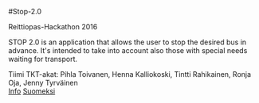 #Stop-2.0

Reittiopas-Hackathon 2016 </br>

STOP 2.0 is an application that allows the user to stop the desired bus in advance. It's intended to take into account also those with special needs waiting for transport. </br>

Tiimi TKT-akat: Pihla Toivanen, Henna Kalliokoski, Tintti Rahikainen, Ronja Oja, Jenny Tyrväinen </br>
[Info](http://stop20hack.wix.com/stop-en)
[Suomeksi](http://stop20hack.wix.com/stop)
